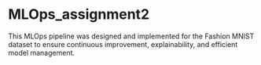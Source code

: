 # MLOps_assignment2
This MLOps pipeline was designed and implemented for the Fashion MNIST dataset to ensure continuous improvement, explainability, and efficient model management. 